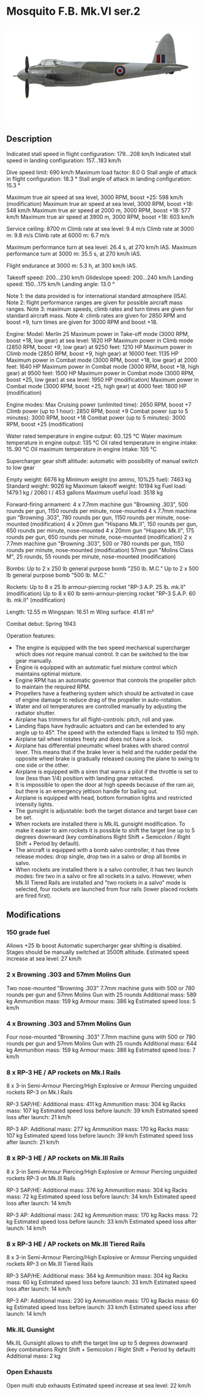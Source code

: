 # Mosquito F.B. Mk.VI ser.2

![mosquitofbmkvis2](../images/mosquitofbmkvis2.png)

## Description

Indicated stall speed in flight configuration: 179...208 km/h
Indicated stall speed in landing configuration: 157...183 km/h

Dive speed limit: 690 km/h
Maximum load factor: 8.0 G
Stall angle of attack in flight configuration: 18.3 °
Stall angle of attack in landing configuration: 15.3 °

Maximum true air speed at sea level, 3000 RPM, boost +25: 598 km/h (modification)
Maximum true air speed at sea level, 3000 RPM, boost +18: 548 km/h
Maximum true air speed at 2000 m, 3000 RPM, boost +18: 577 km/h
Maximum true air speed at 3900 m, 3000 RPM, boost +18: 603 km/h

Service ceiling: 8700 m
Climb rate at sea level: 9.4 m/s
Climb rate at 3000 m: 9.8 m/s
Climb rate at 6000 m: 6.7 m/s

Maximum performance turn at sea level: 26.4 s, at 270 km/h IAS.
Maximum performance turn at 3000 m: 35.5 s, at 270 km/h IAS.

Flight endurance at 3000 m: 5.3 h, at 300 km/h IAS.

Takeoff speed: 200...230 km/h
Glideslope speed: 200...240 km/h
Landing speed: 150...175 km/h
Landing angle: 13.0 °

Note 1: the data provided is for international standard atmosphere (ISA).
Note 2: flight performance ranges are given for possible aircraft mass ranges.
Note 3: maximum speeds, climb rates and turn times are given for standard aircraft mass.
Note 4: climb rates are given for 2850 RPM and boost +9, turn times are given for 3000 RPM and boost +18.

Engine:
Model: Merlin 25
Maximum power in Take-off mode (3000 RPM, boost +18, low gear) at sea level: 1620 HP
Maximum power in Climb mode (2850 RPM, boost +9, low gear) at 9250 feet: 1210 HP
Maximum power in Climb mode (2850 RPM, boost +9, high gear) at 16000 feet: 1135 HP
Maximum power in Combat mode (3000 RPM, boost +18, low gear) at 2000 feet: 1640 HP
Maximum power in Combat mode (3000 RPM, boost +18, high gear) at 9500 feet: 1500 HP
Maximum power in Combat mode (3000 RPM, boost +25, low gear) at sea level: 1950 HP (modification)
Maximum power in Combat mode (3000 RPM, boost +25, high gear) at 4000 feet: 1800 HP (modification)

Engine modes:
Max Cruising power (unlimited time): 2650 RPM, boost +7
Climb power (up to 1 hour): 2850 RPM, boost +9
Combat power (up to 5 minutes): 3000 RPM, boost +18
Combat power (up to 5 minutes): 3000 RPM, boost +25 (modification)

Water rated temperature in engine output: 60..125 °C
Water maximum temperature in engine output: 135 °C
Oil rated temperature in engine intake: 15..90 °C
Oil maximum temperature in engine intake: 105 °C

Supercharger gear shift altitude: automatic with possibility of manual switch to low gear

Empty weight: 6676 kg
Minimum weight (no ammo, 10%25 fuel): 7463 kg
Standard weight: 9026 kg
Maximum takeoff weight: 10194 kg
Fuel load: 1479.1 kg / 2060 l / 453 gallons
Maximum useful load: 3518 kg

Forward-firing armament:
4 x 7.7mm machine gun "Browning .303", 500 rounds per gun, 1150 rounds per minute, nose-mounted
4 x 7.7mm machine gun "Browning .303", 780 rounds per gun, 1150 rounds per minute, nose-mounted (modification)
4 x 20mm gun "Hispano Mk.II", 150 rounds per gun, 650 rounds per minute, nose-mounted
4 x 20mm gun "Hispano Mk.II", 175 rounds per gun, 650 rounds per minute, nose-mounted (modification)
2 x 7.7mm machine gun "Browning .303", 500 or 780 rounds per gun, 1150 rounds per minute, nose-mounted (modification)
57mm gun "Molins Class M", 25 rounds, 55 rounds per minute, nose-mounted (modification)

Bombs:
Up to 2 x 250 lb general purpose bomb "250 lb. M.C."
Up to 2 x 500 lb general purpose bomb "500 lb. M.C."

Rockets:
Up to 8 x 25 lb armour-piercing rocket "RP-3 A.P. 25 lb. mk.II" (modification)
Up to 8 x 60 lb semi-armour-piercing rocket "RP-3 S.A.P. 60 lb. mk.II" (modification)

Length: 12.55 m
Wingspan: 16.51 m
Wing surface: 41.81 m²

Combat debut: Spring 1943

Operation features:
- The engine is equipped with the two speed mechanical supercharger which does not require manual control. It can be switched to the low gear manually.
- Engine is equipped with an automatic fuel mixture control which maintains optimal mixture.
- Engine RPM has an automatic governor that controls the propeller pitch to maintain the required RPM.
- Propellers have a feathering system which should be activated in case of engine damage to reduce drag of the propeller in auto-rotation.
- Water and oil temperatures are controlled manually by adjusting the radiator shutter.
- Airplane has trimmers for all flight-controls: pitch, roll and yaw.
- Landing flaps have hydraulic actuators and can be extended to any angle up to 45°. The speed with the extended flaps is limited to 150 mph.
- Airplane tail wheel rotates freely and does not have a lock.
- Airplane has differential pneumatic wheel brakes with shared control lever. This means that if the brake lever is held and the rudder pedal the opposite wheel brake is gradually released causing the plane to swing to one side or the other.
- Airplane is equipped with a siren that warns a pilot if the throttle is set to low (less than 1/4) position with landing gear retracted.
- It is impossible to open the door at high speeds because of the ram air, but there is an emergency jettison handle for bailing out.
- Airplane is equipped with head, bottom formation lights and restricted intensity lights.
- The gunsight is adjustable: both the target distance and target base can be set.
- When rockets are installed there is Mk.IIL gunsight modification. To make it easier to aim rockets it is possible to shift the target line up to 5 degrees downward (key combinations Right Shift + Semicolon / Right Shift + Period by default).
- The aircraft is equipped with a bomb salvo controller, it has three release modes: drop single, drop two in a salvo or drop all bombs in salvo.
- When rockets are installed there is a salvo controller, it has two launch modes: fire two in a salvo or fire all rockets in a salvo. However, when Mk.III Tiered Rails are installed and "two rockets in a salvo" mode is selected, four rockets are launched from four rails (lower placed rockets are fired first).

## Modifications


### 150 grade fuel

Allows +25 lb boost
Automatic supercharger gear shifting is disabled. Stages should be manually switched at 3500ft altitude.
Estimated speed increase at sea level: 27 km/h

### 2 x Browning .303 and 57mm Molins Gun

Two nose-mounted "Browning .303" 7.7mm machine guns with 500 or 780 rounds per gun and 57mm Molins Gun with 25 rounds
Additional mass: 589 kg
Ammunition mass: 159 kg
Armour mass: 386 kg
Estimated speed loss: 5 km/h

### 4 x Browning .303 and 57mm Molins Gun

Four nose-mounted "Browning .303" 7.7mm machine guns with 500 or 780 rounds per gun and 57mm Molins Gun with 25 rounds
Additional mass: 644 kg
Ammunition mass: 159 kg
Armour mass: 386 kg
Estimated speed loss: 7 km/h﻿

### 8 х RP-3 HE / AP rockets on Mk.I Rails

8 х 3-in Semi-Armour Piercing/High Explosive or Armour Piercing unguided rockets RP-3 on Mk.I Rails

RP-3 SAP/HE:
Additional mass: 411 kg
Ammunition mass: 304 kg
Racks mass: 107 kg
Estimated speed loss before launch: 39 km/h
Estimated speed loss after launch: 21 km/h

RP-3 AP:
Additional mass: 277 kg
Ammunition mass: 170 kg
Racks mass: 107 kg
Estimated speed loss before launch: 39 km/h
Estimated speed loss after launch: 21 km/h﻿

### 8 х RP-3 HE / AP rockets on Mk.III Rails

8 х 3-in Semi-Armour Piercing/High Explosive or Armour Piercing unguided rockets RP-3 on Mk.III Rails

RP-3 SAP/HE:
Additional mass: 376 kg
Ammunition mass: 304 kg
Racks mass: 72 kg
Estimated speed loss before launch: 34 km/h
Estimated speed loss after launch: 14 km/h

RP-3 AP:
Additional mass: 242 kg
Ammunition mass: 170 kg
Racks mass: 72 kg
Estimated speed loss before launch: 33 km/h
Estimated speed loss after launch: 14 km/h﻿

### 8 х RP-3 HE / AP rockets on Mk.III Tiered Rails

8 х 3-in Semi-Armour Piercing/High Explosive or Armour Piercing unguided rockets RP-3 on Mk.III Tiered Rails

RP-3 SAP/HE:
Additional mass: 364 kg
Ammunition mass: 304 kg
Racks mass: 60 kg
Estimated speed loss before launch: 33 km/h
Estimated speed loss after launch: 14 km/h

RP-3 AP:
Additional mass: 230 kg
Ammunition mass: 170 kg
Racks mass: 60 kg
Estimated speed loss before launch: 33 km/h
Estimated speed loss after launch: 14 km/h

### Mk.IIL Gunsight

Mk.IIL Gunsight allows to shift the target line up to 5 degrees downward (key combinations Right Shift + Semicolon / Right Shift + Period by default)
Additional mass: 2 kg

### Open Exhausts

Open multi stub exhausts
Estimated speed increase at sea level: 22 km/h